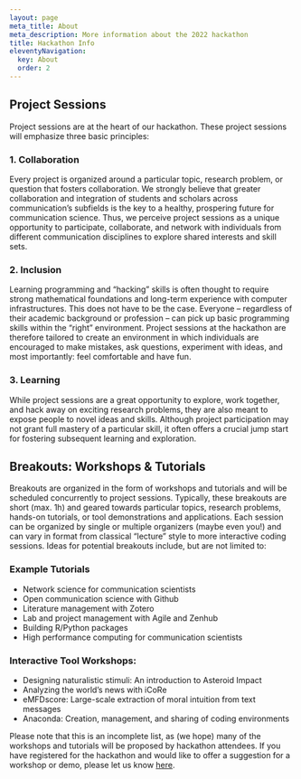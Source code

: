 ```yaml
---
layout: page
meta_title: About
meta_description: More information about the 2022 hackathon
title: Hackathon Info
eleventyNavigation:
  key: About
  order: 2
---
```


## Project Sessions

Project sessions are at the heart of our hackathon. These project sessions will emphasize three basic principles:

### 1. Collaboration

Every project is organized around a particular topic, research problem, or question that fosters collaboration. We strongly believe that greater collaboration and integration of students and scholars across communication’s subfields is the key to a healthy, prospering future for communication science. Thus, we perceive project sessions as a unique opportunity to participate, collaborate, and network with individuals from different communication disciplines to explore shared interests and skill sets.

### 2. Inclusion

Learning programming and “hacking” skills is often thought to require strong mathematical foundations and long-term experience with computer infrastructures. This does not have to be the case. Everyone – regardless of their academic background or profession – can pick up basic programming skills within the “right” environment. Project sessions at the hackathon are therefore tailored to create an environment in which individuals are encouraged to make mistakes, ask questions, experiment with ideas, and most importantly: feel comfortable and have fun.

### 3. Learning

While project sessions are a great opportunity to explore, work together, and hack away on exciting research problems, they are also meant to expose people to novel ideas and skills. Although project participation may not grant full mastery of a particular skill, it often offers a crucial jump start for fostering subsequent learning and exploration.

## Breakouts: Workshops & Tutorials

Breakouts are organized in the form of workshops and tutorials and will be scheduled concurrently to project sessions. Typically, these breakouts are short (max. 1h) and geared towards particular topics, research problems, hands-on tutorials, or tool demonstrations and applications. Each session can be organized by single or multiple organizers (maybe even you!) and can vary in format from classical “lecture” style to more interactive coding sessions. Ideas for potential breakouts include, but are not limited to:

### Example Tutorials

- Network science for communication scientists
- Open communication science with Github
- Literature management with Zotero
- Lab and project management with Agile and Zenhub
- Building R/Python packages
- High performance computing for communication scientists

### Interactive Tool Workshops:

- Designing naturalistic stimuli: An introduction to Asteroid Impact
- Analyzing the world’s news with iCoRe
- eMFDscore: Large-scale extraction of moral intuition from text messages
- Anaconda: Creation, management, and sharing of coding environments

Please note that this is an incomplete list, as (we hope) many of the workshops and tutorials will be proposed by hackathon attendees. If you have registered for the hackathon and would like to offer a suggestion for a workshop or demo, please let us know [here](https://mediaillinois.co1.qualtrics.com/jfe/form/SV_9S20aEF33zdWPe6).

